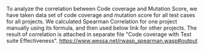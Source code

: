 To analyze the correlation between Code coverage and Mutation Score, we have taken data set of code coverage and mutation score for all test cases for all projects. We calculated Spearman Correlation for one project manually using its formula, and then used below link for other projects. The result of correlation is attached in separate file "Code coverage with Test suite Effectiveness".
https://www.wessa.net/rwasp_spearman.wasp#output
